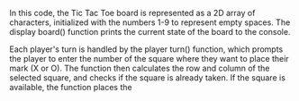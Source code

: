 In this code, the Tic Tac Toe board is represented as a 2D array of characters, 
initialized with the numbers 1-9 to represent empty spaces. The display board() 
function prints the current state of the board to the console.

Each player's turn is handled by the player turn() function, which prompts the player to
enter the number of the square where they want to place their mark (X or O).
The function then calculates the row and column of the selected square, and checks if the square is already taken. 
If the square is available, the function places the

